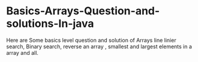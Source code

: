 # Basics-Arrays-Question-and-solutions-In-java
Here are Some basics level question and solution of Arrays line linier search, Binary search, reverse an array , smallest and largest elements in a array and all.
